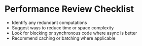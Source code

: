 # Performance Review Checklist

- Identify any redundant computations
- Suggest ways to reduce time or space complexity
- Look for blocking or synchronous code where async is better
- Recommend caching or batching where applicable
